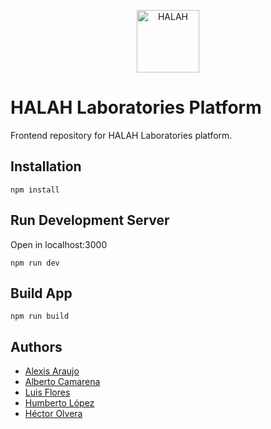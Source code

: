 <p align="center">
  <a href="https://nodejs.org/">
    <img
      alt="HALAH"
      src="https://i.imgur.com/JR05wxd.png"
      width="100"
    />
  </a>
</p>

# HALAH Laboratories Platform

Frontend repository for HALAH Laboratories platform.

## Installation

```
npm install
```

## Run Development Server

Open in localhost:3000

```
npm run dev
```

## Build App

```
npm run build
```

## Authors

- [Alexis Araujo](https://github.com/ealexisaraujo)
- [Alberto Camarena](https://github.com/Alberthor47)
- [Luis Flores](https://github.com/luisflorescode)
- [Humberto López](https://github.com/HumbertoMLL)
- [Héctor Olvera](https://github.com/hyfi06)
